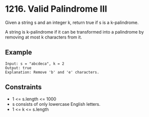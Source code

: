 # 1216. Valid Palindrome III

Given a string s and an integer k, return true if s is a k-palindrome.

A string is k-palindrome if it can be transformed into a palindrome by removing at most k characters from it.


## Example

```
Input: s = "abcdeca", k = 2
Output: true
Explanation: Remove 'b' and 'e' characters.

```
## Constraints

- 1 <= s.length <= 1000
- s consists of only lowercase English letters.
- 1 <= k <= s.length